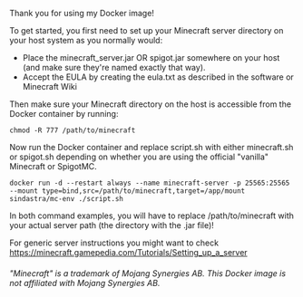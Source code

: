 Thank you for using my Docker image!

To get started, you first need to set up your Minecraft server directory on your host system as you normally would:

- Place the minecraft_server.jar OR spigot.jar somewhere on your host (and make sure they're named exactly that way).
- Accept the EULA by creating the eula.txt as described in the software or Minecraft Wiki

Then make sure your Minecraft directory on the host is accessible from the Docker container by running:

    chmod -R 777 /path/to/minecraft

Now run the Docker container and replace script.sh with either minecraft.sh or spigot.sh
depending on whether you are using the official "vanilla" Minecraft or SpigotMC.

    docker run -d --restart always --name minecraft-server -p 25565:25565 --mount type=bind,src=/path/to/minecraft,target=/app/mount sindastra/mc-env ./script.sh
    
In both command examples, you will have to replace /path/to/minecraft with your actual server path (the directory with the .jar file)!

For generic server instructions you might want to check https://minecraft.gamepedia.com/Tutorials/Setting_up_a_server

###### "Minecraft" is a trademark of Mojang Synergies AB. This Docker image is not affiliated with Mojang Synergies AB.
